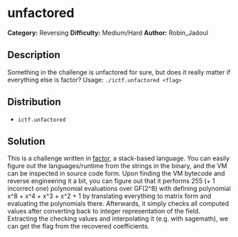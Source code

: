 # unfactored
**Category:** Reversing
**Difficulty:** Medium/Hard
**Author:** Robin_Jadoul

## Description

Something in the challenge is unfactored for sure, but does it really matter if everything else is factor?
Usage: `./ictf.unfactored <flag>`

## Distribution

- `ictf.unfactored`

## Solution

This is a challenge written in [factor](https://factorcode.org/), a stack-based language.
You can easily figure out the languages/runtime from the strings in the binary, and the VM can be inspected in source code form.
Upon finding the VM bytecode and reverse engineering it a bit, you can figure out that it performs 255 (+ 1 incorrect one) polynomial evaluations over GF(2^8) with defining polynomial x^8 + x^4 + x^3 + x^2 + 1 by translating everything to matrix form and evaluating the polynomials there.
Afterwards, it simply checks all computed values after converting back to integer representation of the field.
Extracting the checking values and interpolating it (e.g. with sagemath), we can get the flag from the recovered coefficients.
